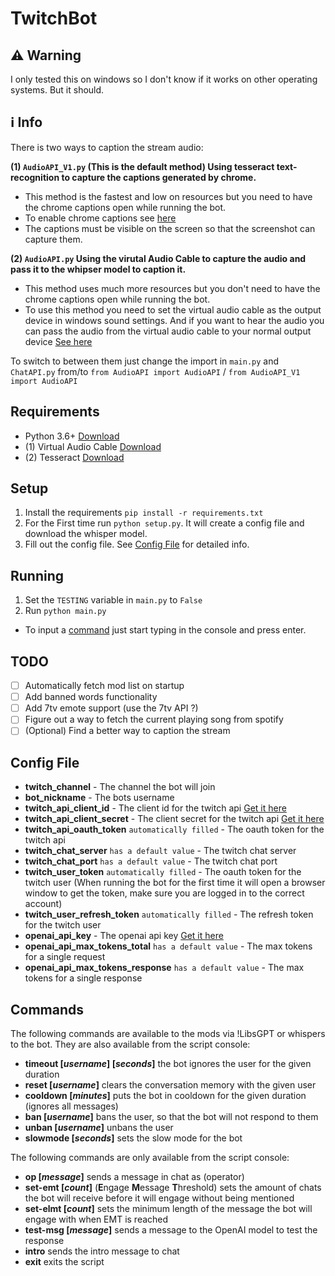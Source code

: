 # TwitchBot

## :warning: Warning
I only tested this on windows so I don't know if it works on other operating systems. But it should.

## :information_source: Info
There is two ways to caption the stream audio:

**(1) `AudioAPI_V1.py` (This is the default method) Using tesseract text-recognition to capture the captions generated by chrome.** 
- This method is the fastest and low on resources but you need to have the chrome captions open while running the bot. 
- To enable chrome captions see [here](https://support.google.com/chrome/answer/10538231)
- The captions must be visible on the screen so that the screenshot can capture them.

**(2) `AudioAPI.py` Using the virutal Audio Cable to capture the audio and pass it to the whipser model to caption it.**
- This method uses much more resources but you don't need to have the chrome captions open while running the bot.
- To use this method you need to set the virtual audio cable as the output device in windows sound settings. And if you want to hear the audio you can pass the audio from the virtual audio cable to your normal output device [See here](https://golightstream.com/how-to-setup-virtual-audio-cables/)

To switch to between them just change the import in `main.py` and `ChatAPI.py` from/to `from AudioAPI import AudioAPI` / `from AudioAPI_V1 import AudioAPI`

## Requirements
- Python 3.6+ [Download](https://www.python.org/downloads/)
- (1) Virtual Audio Cable [Download](https://vb-audio.com/Cable/)
- (2) Tesseract [Download](https://tesseract-ocr.github.io/tessdoc/Downloads.html)

## Setup
1. Install the requirements `pip install -r requirements.txt`
2. For the First time run `python setup.py`. It will create a config file and download the whisper model.
3. Fill out the config file. See [Config File](#Config-File) for detailed info.

## Running
1. Set the `TESTING` variable in `main.py` to `False`
2. Run `python main.py`
- To input a [command](#Commands) just start typing in the console and press enter.

## TODO
- [ ] Automatically fetch mod list on startup
- [ ] Add banned words functionality
- [ ] Add 7tv emote support (use the 7tv API ?)
- [ ] Figure out a way to fetch the current playing song from spotify
- [ ] (Optional) Find a better way to caption the stream

## Config File
- **twitch_channel** - The channel the bot will join
- **bot_nickname** - The bots username
- **twitch_api_client_id** - The client id for the twitch api [Get it here](https://dev.twitch.tv/console/apps)
- **twitch_api_client_secret** - The client secret for the twitch api [Get it here](https://dev.twitch.tv/console/apps)
- **twitch_api_oauth_token** `automatically filled` - The oauth token for the twitch api
- **twitch_chat_server** `has a default value` - The twitch chat server
- **twitch_chat_port** `has a default value` - The twitch chat port
- **twitch_user_token** `automatically filled` - The oauth token for the twitch user (When running the bot for the first time it will open a browser window to get the token, make sure you are logged in to the correct account)
- **twitch_user_refresh_token** `automatically filled` - The refresh token for the twitch user
- **openai_api_key** - The openai api key [Get it here](https://platform.openai.com/account/api-keys)
- **openai_api_max_tokens_total** `has a default value` - The max tokens for a single request
- **openai_api_max_tokens_response** `has a default value` - The max tokens for a single response

## Commands 
The following commands are available to the mods via !LibsGPT or whispers to the bot. They are also available from the script console:
+ **timeout [*username*] [*seconds*]** the bot ignores the user for the given duration
+ **reset [*username*]** clears the conversation memory with the given user
+ **cooldown [*minutes*]** puts the bot in cooldown for the given duration (ignores all messages)
+ **ban [*username*]** bans the user, so that the bot will not respond to them
+ **unban [*username*]** unbans the user
+ **slowmode [*seconds*]** sets the slow mode for the bot

The following commands are only available from the script console:
+ **op [*message*]** sends a message in chat as (operator)
+ **set-emt [*count*]** (**E**ngage **M**essage **T**hreshold) sets the amount of chats the bot will receive before it will engage without being mentioned
+ **set-elmt [*count*]** sets the minimum length of the message the bot will engage with when EMT is reached
+ **test-msg [*message*]** sends a message to the OpenAI model to test the response
+ **intro** sends the intro message to chat
+ **exit** exits the script
